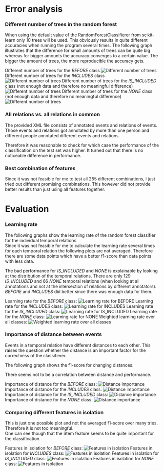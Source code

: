 Error analysis
==============

### Different number of trees in the random forest

When using the default value of the RandomForestClassifierer from scikit-learn only 10 trees will be used.
This obviously results in quite different accuracies when running the program several times.
The following graph illustrates that the difference for small amounts of trees can be quite big whereas for bigger amounts the accuracy converges to a certain value.
The bigger the amount of trees, the more reproducible the accuracy gets.

Different number of trees for the _BEFORE_ class
![](plots/different_number_of_trees_0.jpg?raw=true "Different number of trees")
Different number of trees for the _INCLUDES_ class
![](plots/different_number_of_trees_1.jpg?raw=true "Different number of trees")
Different number of trees for the _IS_INCLUDED_ class (not enough data and therefore no meaningful difference)
![](plots/different_number_of_trees_2.jpg?raw=true "Different number of trees")
Different number of trees for the _NONE_ class (not enough data and therefore no meaningful difference)
![](plots/different_number_of_trees_3.jpg?raw=true "Different number of trees")


### All relations vs. all relations in common

The provided XML file consists of annotated events and relations of events.
Those events and relations got annotated by more than one person and different people annotated different events and relations.

Therefore it was reasonable to check for which case the performance of the classification on the test set was higher.
It turned out that there is no noticeable difference in performance.


### Best combination of features

Since it was not feasible for me to test all 255 different combinations, I just tried out different promising combinations.
This however did not provide better results than just using all features together.


Evaluation
==========

### Learning rate
The following graphs show the learning rate of the random forest classifier for the individual temporal relations.  
Since it was not feasible for me to calculate the learning rate several times for each temporal relation the following plots are not averaged.
Therefore there are some data points which have a better f1-score than data points with less data.

The bad performance for _IS_INCLUDED_ and _NONE_ is explainable by looking at the distribution of the temporal relations.
There are only 129 _IS_INCLUDED_ and 66 _NONE_ temporal relations (when looking at all annotations and not at the intersection of relations by different annotators).  
_BEFORE_ and _INCLUDES_ did better since there was enough data for them.

Learning rate for the _BEFORE_ class:
![](plots/learning_rate_0.jpg?raw=true "Learning rate for BEFORE")
Learning rate for the _INCLUDES_ class:
![](plots/learning_rate_1.jpg?raw=true "Learning rate for INCLUDES")
Learning rate for the _IS_INCLUDED_ class:
![](plots/learning_rate_2.jpg?raw=true "Learning rate for IS_INCLUDED")
Learning rate for the _NONE_ class:
![](plots/learning_rate_3.jpg?raw=true "Learning rate for NONE")
Weighted learning rate over all classes:
![](plots/learning_rate_weighted.jpg?raw=true "Weighted learning rate over all classes")


### Importance of distance between events

Events in a temporal relation have different distances to each other.
This raises the question whether the distance is an important factor for the correctness of the classifierer.

The following graph shows the f1-score for changing distances.

There seems not to be a correlation between distance and performance.

Importance of distance for the _BEFORE_ class:
![](plots/distance_importance_0.jpg?raw=true "Distance importance")
Importance of distance for the _INCLUDES_ class:
![](plots/distance_importance_1.jpg?raw=true "Distance importance")
Importance of distance for the _IS_INCLUDED_ class:
![](plots/distance_importance_2.jpg?raw=true "Distance importance")
Importance of distance for the _NONE_ class:
![](plots/distance_importance_3.jpg?raw=true "Distance importance")

### Comparing different features in isolation

This is just one possible plot and not the averaged f1-score over many tries.
Therefore it is not too meaningful.  
One can see though that the Stem feature seems to be quite important for the classification.

Features in isolation for _BEFORE_ class:
![](plots/best_feature_0.jpg?raw=true "Features in isolation")
Features in isolation for _INCLUDES_ class:
![](plots/best_feature_1.jpg?raw=true "Features in isolation")
Features in isolation for _IS_INCLUDED_ class:
![](plots/best_feature_2.jpg?raw=true "Features in isolation")
Features in isolation for _NONE_ class:
![](plots/best_feature_3.jpg?raw=true "Features in isolation")
